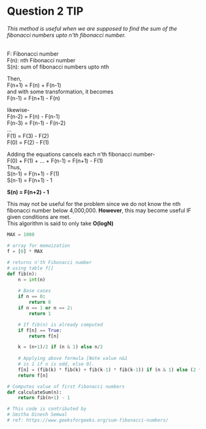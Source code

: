 # Question 2 TIP
###### This method is useful when we are supposed to find the sum of the fibonacci numbers upto n'th fibonacci number.

F: Fibonacci number  
F(n): nth Fibonacci number  
S(n): sum of fibonacci numbers upto nth  

Then,  
F(n+1) = F(n) + F(n-1)  
and with some transformation, it becomes  
F(n-1) = F(n+1) - F(n)

likewise-  
F(n-2) = F(n) - F(n-1)  
F(n-3) = F(n-1) - F(n-2)  
...  
F(1) = F(3) - F(2)  
F(0) = F(2) - F(1)

Adding the equations cancels each n'th fibonacci number-   
F(0) + F(1) + ... + F(n-1) = F(n+1) - F(1)  
Thus,  
S(n-1) = F(n+1) - F(1)  
S(n-1) = F(n+1) - 1

**S(n) = F(n+2) - 1**

This may not be useful for the problem since we do not know the nth fibonacci number below 4,000,000. **However**, this may become useful IF given conditions are met.  
This algorithm is said to only take **O(logN)**


```Python
MAX = 1000

# array for memoization
f = [0] * MAX

# returns n'th Fibonacci number
# using table f[]
def fib(n):
    n = int(n)
    
    # Base cases
    if n == 0:
        return 0
    if n == 1 or n == 2:
        return 1

    # If fib(n) is already computed
    if f[n] == True:
        return f[n]

    k = (n+1)/2 if (n & 1) else n/2
    
    # Applying above formula [Note value n&1
    # is 1 if n is odd, else 0].
    f[n] = (fib(k) * fib(k) + fib(k-1) * fib(k-1)) if (n & 1) else (2 * fib(k-1) + fib(k)) * fib(k)
    return f[n]

# Computes value of first Fibonacci numbers
def calculateSum(n):
    return fib(n+1) - 1

# This code is contributed by 
# Smitha Dinesh Semwal
# ref: https://www.geeksforgeeks.org/sum-fibonacci-numbers/
```

